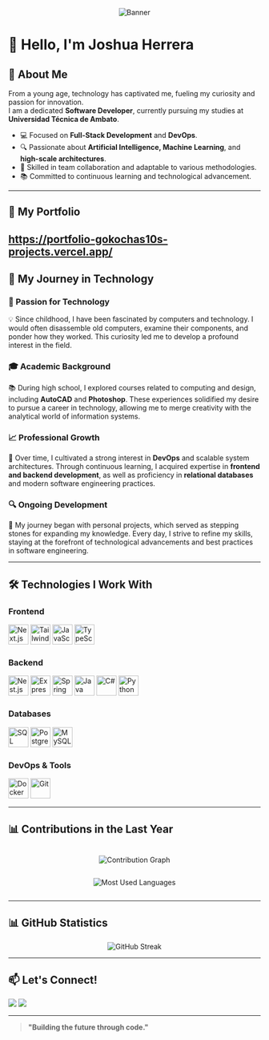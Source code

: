 <!-- Banner -->
<p align="center">
  <img src="https://jnabhfpbwfzyntvqwbfz.supabase.co/storage/v1/object/sign/EnterpriseImages/finalPortfolio.png?token=eyJhbGciOiJIUzI1NiIsInR5cCI6IkpXVCJ9.eyJ1cmwiOiJFbnRlcnByaXNlSW1hZ2VzL2ZpbmFsUG9ydGZvbGlvLnBuZyIsImlhdCI6MTc0MDUyODA2MCwiZXhwIjoxODk4MjA4MDYwfQ.l-TcVRNI0FhnnBifLIutKJspXobRaTqK1Z2cOdir8EU" alt="Banner"/>
</p>

# 👋 Hello, I'm Joshua Herrera

## 🚀 About Me
From a young age, technology has captivated me, fueling my curiosity and passion for innovation.  
I am a dedicated **Software Developer**, currently pursuing my studies at **Universidad Técnica de Ambato**. 

- 💻 Focused on **Full-Stack Development** and **DevOps**.  
- 🔍 Passionate about **Artificial Intelligence, Machine Learning**, and **high-scale architectures**.  
- 🤝 Skilled in team collaboration and adaptable to various methodologies.  
- 📚 Committed to continuous learning and technological advancement.  

---
## 💼 My Portfolio ##

https://portfolio-gokochas10s-projects.vercel.app/
---

## 📖 My Journey in Technology

### 🔧 Passion for Technology
💡 Since childhood, I have been fascinated by computers and technology. I would often disassemble old computers, examine their components, and ponder how they worked. This curiosity led me to develop a profound interest in the field.

### 🎓 Academic Background
📚 During high school, I explored courses related to computing and design, including **AutoCAD** and **Photoshop**. These experiences solidified my desire to pursue a career in technology, allowing me to merge creativity with the analytical world of information systems.

### 📈 Professional Growth
🚀 Over time, I cultivated a strong interest in **DevOps** and scalable system architectures. Through continuous learning, I acquired expertise in **frontend and backend development**, as well as proficiency in **relational databases** and modern software engineering practices.

### 🔍 Ongoing Development
🎯 My journey began with personal projects, which served as stepping stones for expanding my knowledge. Every day, I strive to refine my skills, staying at the forefront of technological advancements and best practices in software engineering.

---

## 🛠️ Technologies I Work With

### **Frontend**
<p align="left">
  <a href="https://nextjs.org"><img src="https://cdn.worldvectorlogo.com/logos/next-js.svg" height="40" alt="Next.js"/></a>
  <a href="https://tailwindcss.com"><img src="https://cdn.worldvectorlogo.com/logos/tailwindcss.svg" height="40" alt="Tailwind CSS"/></a>
  <a href="https://developer.mozilla.org/en-US/docs/Web/JavaScript"><img src="https://cdn.worldvectorlogo.com/logos/javascript-1.svg" height="40" alt="JavaScript"/></a>
  <a href="https://www.typescriptlang.org"><img src="https://cdn.worldvectorlogo.com/logos/typescript.svg" height="40" alt="TypeScript"/></a>
</p>

### **Backend**
<p align="left">
  <a href="https://nestjs.com"><img src="https://cdn.worldvectorlogo.com/logos/nestjs.svg" height="40" alt="Nest.js"/></a>
  <a href="https://expressjs.com"><img src="https://cdn.worldvectorlogo.com/logos/express-109.svg" height="40" alt="Express"/></a>
  <a href="https://spring.io/projects/spring-boot"><img src="https://cdn.worldvectorlogo.com/logos/spring-3.svg" height="40" alt="Spring Boot"/></a>
  <a href="https://www.java.com"><img src="https://cdn.worldvectorlogo.com/logos/java-4.svg" height="40" alt="Java"/></a>
  <a href="https://docs.microsoft.com/en-us/dotnet/csharp/"><img src="https://cdn.worldvectorlogo.com/logos/c--4.svg" height="40" alt="C#"/></a>
  <a href="https://www.python.org"><img src="https://cdn.worldvectorlogo.com/logos/python-5.svg" height="40" alt="Python"/></a>
</p>

### **Databases**
<p align="left">
  <a href="https://www.microsoft.com/en-us/sql-server"><img src="https://cdn.worldvectorlogo.com/logos/microsoft-sql-server-1.svg" height="40" alt="SQL Server"/></a>
  <a href="https://www.postgresql.org"><img src="https://cdn.worldvectorlogo.com/logos/postgresql.svg" height="40" alt="PostgreSQL"/></a>
  <a href="https://www.mysql.com"><img src="https://www.vectorlogo.zone/logos/mysql/mysql-ar21.svg" height="40" alt="MySQL"/></a>
</p>

### **DevOps & Tools**
<p align="left">
  <a href="https://www.docker.com"><img src="https://cdn.worldvectorlogo.com/logos/docker.svg" height="40" alt="Docker"/></a>
  <a href="https://git-scm.com"><img src="https://cdn.worldvectorlogo.com/logos/git-icon.svg" height="40" alt="Git"/></a>
</p>

---

## 📊 Contributions in the Last Year

<div style="display: flex; justify-content: center; align-items: center; flex-direction: column;">
  <p>
    <img src="https://github-readme-activity-graph.vercel.app/graph?username=gokochas10&theme=github-dark" alt="Contribution Graph" />
  </p>

  <p>
    <img src="https://github-profile-summary-cards.vercel.app/api/cards/repos-per-language?username=gokochas10&theme=github_dark" alt="Most Used Languages" />
  </p>
</div>

---

## 📊 GitHub Statistics

<p align="center">
  <img src="https://github-readme-streak-stats.herokuapp.com/?user=gokochas10&theme=github-dark" alt="GitHub Streak" />
</p>

---

## 📫 Let's Connect!

<p align="left">
  <a href="https://www.linkedin.com/in/joshua-herrera-5b9303277"><img src="https://img.shields.io/badge/LinkedIn-0A66C2?style=for-the-badge&logo=linkedin&logoColor=white" /></a>
  <a href="mailto:sebas.herrera3152@gmail.com"><img src="https://img.shields.io/badge/Email-D14836?style=for-the-badge&logo=gmail&logoColor=white" /></a>
</p>

---

> **"Building the future through code."**
